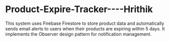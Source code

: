 # Product-Expire-Tracker----Hrithik
This system uses Firebase Firestore to store product data and automatically sends email alerts to users when their products are expiring within 5 days. It implements the Observer design pattern for notification management.
